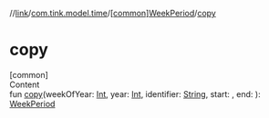 //[link](../../index.md)/[com.tink.model.time](../index.md)/[[common]WeekPeriod](index.md)/[copy](copy.md)



# copy  
[common]  
Content  
fun [copy](copy.md)(weekOfYear: [Int](https://kotlinlang.org/api/latest/jvm/stdlib/kotlin/-int/index.html), year: [Int](https://kotlinlang.org/api/latest/jvm/stdlib/kotlin/-int/index.html), identifier: [String](https://kotlinlang.org/api/latest/jvm/stdlib/kotlin/-string/index.html), start: <ERROR CLASS>, end: <ERROR CLASS>): [WeekPeriod](index.md)  



